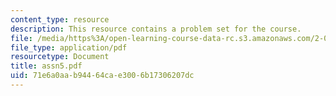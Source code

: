 ```yaml
---
content_type: resource
description: This resource contains a problem set for the course.
file: /media/https%3A/open-learning-course-data-rc.s3.amazonaws.com/2-034j-nonlinear-dynamics-and-waves-spring-2007/71e6a0aab94464cae3006b17306207dc_assn5.pdf
file_type: application/pdf
resourcetype: Document
title: assn5.pdf
uid: 71e6a0aa-b944-64ca-e300-6b17306207dc
---
```

